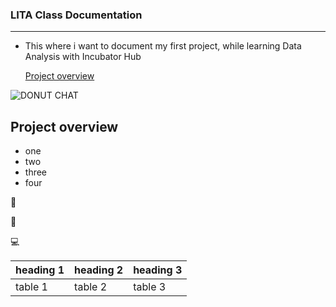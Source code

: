 ### LITA Class Documentation
---
- This where i want to document my first project, while learning Data Analysis with Incubator Hub

  [Project overview](#project-overview)


![DONUT CHAT](https://github.com/user-attachments/assets/95c78645-5f9b-42c4-bfcf-7e414603d607)

## Project overview
- one
- two
- three
- four


🕺

🏫

💻

|heading 1|heading 2|heading 3|
|---------|---------|---------|
|table 1|table 2|table 3|





